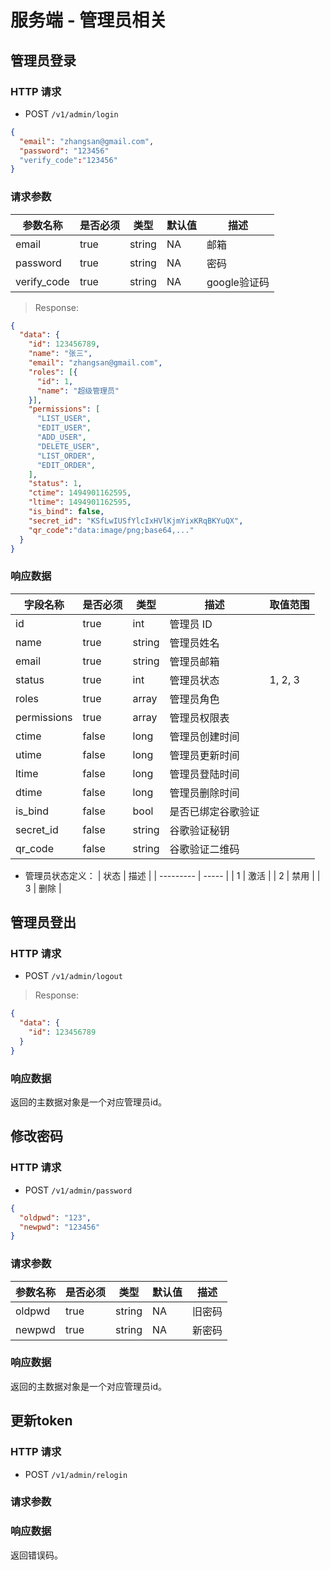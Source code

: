 # 服务端 - 管理员相关

## 管理员登录
### HTTP 请求

- POST `/v1/admin/login`

```json
{
  "email": "zhangsan@gmail.com",
  "password": "123456"
  "verify_code":"123456"
}
```

### 请求参数

| 参数名称     | 是否必须 | 类型   | 默认值 | 描述 
| ----------- | ------- | ------ | ----- | -----------
| email       | true    | string | NA    | 邮箱
| password    | true    | string | NA    | 密码
| verify_code | true    | string | NA    | google验证码

> Response:

```json
{  
  "data": {
    "id": 123456789,
    "name": "张三",
    "email": "zhangsan@gmail.com",
    "roles": [{
      "id": 1,
      "name": "超级管理员"
    }],
    "permissions": [
      "LIST_USER",
      "EDIT_USER",
      "ADD_USER",
      "DELETE_USER",
      "LIST_ORDER",
      "EDIT_ORDER",
    ],
    "status": 1,
    "ctime": 1494901162595,
    "ltime": 1494901162595,
	"is_bind": false,
    "secret_id": "KSfLwIUSfYlcIxHVlKjmYixKRqBKYuQX",
    "qr_code":"data:image/png;base64,..."
  }
}
```

### 响应数据

| 字段名称      | 是否必须 | 类型   | 描述       | 取值范围 |
| ------------ | ------- | ------ | ---------- | ------- |
| id           | true    | int   | 管理员 ID     |         |
| name         | true    | string | 管理员姓名     |         |
| email        | true    | string | 管理员邮箱     |         |
| status       | true    | int    | 管理员状态     | 1, 2, 3 |
| roles        | true    | array  | 管理员角色     |         |
| permissions  | true    | array  | 管理员权限表    |         |
| ctime        | false   | long   | 管理员创建时间  |         |
| utime        | false   | long   | 管理员更新时间  |         |
| ltime        | false   | long   | 管理员登陆时间  |         |
| dtime        | false   | long   | 管理员删除时间  |         |
| is_bind      | false   | bool   | 是否已绑定谷歌验证|         |
| secret_id    | false   | string | 谷歌验证秘钥    |         |
| qr_code      | false   | string | 谷歌验证二维码  |         |

- 管理员状态定义：
| 状态       | 描述  |
| --------- | ----- |
| 1         | 激活   |
| 2         | 禁用   |
| 3         | 删除   |


## 管理员登出
### HTTP 请求

- POST `/v1/admin/logout`

> Response:

```json
{  
  "data": {
    "id": 123456789
  }
}
```

### 响应数据

返回的主数据对象是一个对应管理员id。


## 修改密码
### HTTP 请求

- POST `/v1/admin/password`

```json
{
  "oldpwd": "123",
  "newpwd": "123456"
}
```

### 请求参数

| 参数名称     | 是否必须 | 类型   | 默认值 | 描述 
| -----------  | ------- | ------ | ----- | -----------
| oldpwd       | true    | string | NA    | 旧密码
| newpwd       | true    | string | NA    | 新密码

### 响应数据

返回的主数据对象是一个对应管理员id。



## 更新token
### HTTP 请求

- POST `/v1/admin/relogin`

### 请求参数


### 响应数据

返回错误码。
```
